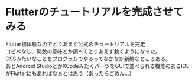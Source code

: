 # Flutterのチュートリアルを完成させてみる

Flutter初体験なのでとりあえず公式のチュートリアルを完走  
コピペなし、関数の意味とか調べてとりあえず動くようになった。  
CSSみたいなことをプログラムでやるってなかなか新鮮なところある。  
あとAndroid StudioとかXCodeみたくパーツをGUIで並べられる機能のあるIDEがFlutterにもあればなぁとは思う（あったらごめん...）  
